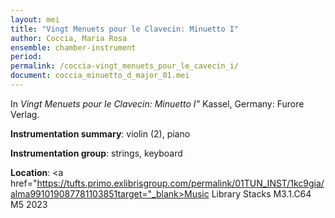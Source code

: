 ```yaml
---
layout: mei
title: "Vingt Menuets pour le Clavecin: Minuetto I"
author: Coccia, Maria Rosa
ensemble: chamber-instrument
period:
permalink: /coccia-vingt_menuets_pour_le_cavecin_i/
document: coccia_minuetto_d_major_01.mei
---
```


In *Vingt Menuets pour le Clavecin: Minuetto I"* Kassel, Germany: Furore Verlag.

**Instrumentation summary**: violin (2), piano

**Instrumentation group**: strings, keyboard

**Location**: <a href="https://tufts.primo.exlibrisgroup.com/permalink/01TUN_INST/1kc9gia/alma991019087781103851target="_blank>Music Library Stacks M3.1.C64 M5 2023</a>
